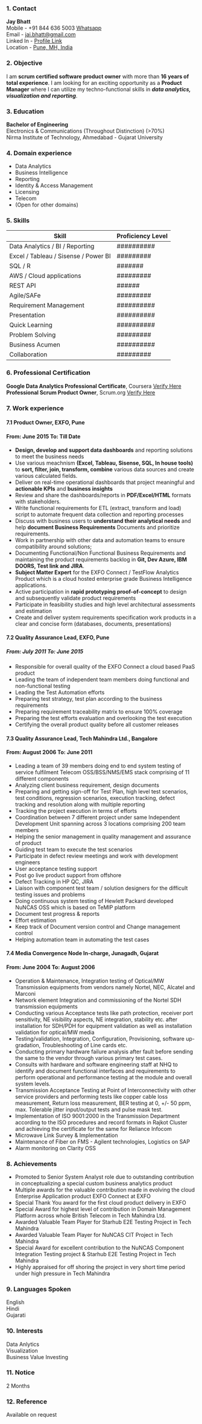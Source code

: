 ### 1. Contact
**Jay Bhatt**  
Mobile - +91 844 636 5003 [Whatsapp](http://wa.me/918446365003)  
Email - [jai.bhatt@gmail.com](jai.bhatt@gmail.com)   
Linked In - [Profile Link](https://www.linkedin.com/in/jaybbhatt/)  
Location - [Pune, MH, India](https://www.google.co.in/maps/place/Pune,+Maharashtra/@18.5245649,73.7228775,11z)

### 2. Objective  
I am **scrum certified software product owner** with more than **16 years of total experience**. I am looking for an exciting opportunity as a **Product Manager** where I can utilize my techno-functional skills in _**data analytics, visualization and reporting**_.

### 3. Education  
**Bachelor of Engineering**  
Electronics & Communications (Throughout Distinction) (>70%)  
Nirma Institute of Technology, Ahmedabad - Gujarat University  

### 4. Domain experience
- Data Analytics  
- Business Intelligence  
- Reporting  
- Identity & Access Management  
- Licensing  
- Telecom  
- (Open for other domains)  

### 5. Skills

| **Skill**                            | **Proficiency Level** |  
|--------------------------------------|-------------------|  
| Data Analytics / BI / Reporting      | ##########        |  
| Excel / Tableau / Sisense / Power BI | #########         |  
| SQL / R                              | #######           |  
| AWS / Cloud applications             | #########         |  
| REST API                             | ######            |  
| Agile/SAFe                           | #########         |  
| Requirement Management               | ##########        |  
| Presentation                         | ##########        |  
| Quick Learning                       | ##########        |  
| Problem Solving                      | #########         |  
| Business Acumen                      | ##########        |  
| Collaboration                        | #########         |  

### 6. Professional Certification
**Google Data Analytics Professional Certificate**, Coursera [Verify Here](https://www.scrum.org/certificates/272860)
**Professional Scrum Product Owner**, Scrum.org [Verify Here](https://www.credly.com/badges/1c5aa060-49b6-4103-ae20-45e99eb9d13e/linked_in)

### 7. Work experience  
#### 7.1 Product Owner, EXFO, Pune  
#### From: June 2015   To: Till Date  
- **Design, develop and support data dashboards** and reporting solutions to meet the business needs
- Use various meachnism **(Excel, Tableau, Sisense, SQL, In house tools)** to **sort, filter, join, transform, combine** various data sources and create various calculated fields.
- Deliver on real-time operational dashboards that project meaningful and **actionable KPIs** and **business insights**
- Review and share the dashboards/reports in **PDF/Excel/HTML** formats with stakeholders.
- Write functional requirements for ETL (extract, transform and load) script to automate frequent data collection and reporting processes 
- Discuss with business users to **understand their analytical needs** and help **document Business Requirements** Documents and prioritize requirements.
- Work in partnership with other data and automation teams to ensure compatibility around solutions;
- Documenting Functional/Non Functional Business Requirements and maintaining the product requirements backlog in **Git, Dev Azure, IBM DOORS, Test link and JIRA**.
- **Subject Matter Expert** for the EXFO Connect / TestFlow Analytics Product which is a cloud hosted enterprise grade Business Intelligence applications.
- Active participation in **rapid prototyping proof-of-concept** to design and subsequently validate product requirements
- Participate in feasibility studies and high level architectural assessments and estimation
- Create and deliver system requirements specification work products in a clear and concise form (databases, documents, presentations)  

#### 7.2 Quality Assurance Lead, EXFO, Pune  
##### From: July 2011   To: June 2015  
- Responsible for overall quality of the EXFO Connect a cloud based PaaS product
- Leading the team of independent team members doing functional and non-functional testing
- Leading the Test Automation efforts
- Preparing test strategy, test plan according to the business requirements
- Preparing requirement traceability matrix to ensure 100% coverage
- Preparing the test efforts evaluation and overlooking the test execution
- Certifying the overall product quality before all customer releases

#### 7.3 Quality Assurance Lead, Tech Mahindra Ltd., Bangalore  
#### From: August 2006   To: June 2011
- Leading a team of 39 members doing end to end system testing of service fulfilment Telecom OSS/BSS/NMS/EMS stack comprising of 11 different components
- Analyzing client business requirement, design documents
- Preparing and getting sign-off for Test Plan, high level test scenarios, test conditions, regression scenarios, execution tracking, defect tracking and resolution along with multiple reporting
- Tracking the project execution in terms of efforts
- Coordination between 7 different project under same Independent Development Unit spanning across 3 locations comprising 200 team members
- Helping the senior management in quality management and assurance of product
- Guiding test team to execute the test scenarios
- Participate in defect review meetings and work with development engineers
- User acceptance testing support
- Post go live product support from offshore
- Defect Tracking in HP QC, JIRA
- Liaison with component test team / solution designers for the difficult testing issues and problems
- Doing continuous system testing of Hewlett Packard developed NuNCAS OSS which is based on TeMIP platform
- Document test progress & reports
- Effort estimation
- Keep track of Document version control and Change management control
- Helping automation team in automating the test cases  

#### 7.4 Media Convergence Node In-charge, Junagadh, Gujarat  
#### From: June 2004   To: August 2006  
- Operation & Maintenance, Integration testing of Optical/MW Transmission equipments from vendors namely Nortel, NEC, Alcatel and Marconi
- Network element Integration and commissioning of the Nortel SDH transmission equipments 
- Conducting various Acceptance tests like path protection, receiver port sensitivity, NE visibility aspects, NE integration, stability etc. after installation for SDH/PDH for equipment validation as well as installation validation for optical/MW media 
- Testing/validation, Integration, Configuration, Provisioning, software up-gradation, Troubleshooting of Line cards etc. 
- Conducting primary hardware failure analysis after fault before sending the same to the vendor through various primary test cases. 
- Consults with hardware and software engineering staff at NHQ to identify and document functional interfaces and requirements to perform operational and performance testing at the module and overall system levels. 
- Transmission Acceptance Testing at Point of Interconnectivity with other service providers and performing tests like copper cable loss measurement, Return loss measurement, BER testing at 0, +/- 50 ppm, max. Tolerable jitter input/output tests and pulse mask test. 
- Implementation of ISO 9001:2000 in the Transmission Department according to the ISO procedures and record formats in Rajkot Cluster and achieving the certificate for the same for Reliance Infocom  
- Microwave Link Survey & Implementation 
- Maintenance of Fiber on FMS - Agilent technologies, Logistics on SAP 
- Alarm monitoring on Clarity OSS

### 8. Achievements
- Promoted to Senior System Analyst role due to outstanding contribution in conceptualizing a special custom business analytics product 
- Multiple awards for the valuable contribution made in evolving the cloud Enterprise Application product EXFO Connect at EXFO  
- Special Thank You award for the first cloud product delivery in EXFO 
- Special Award for highest level of contribution in Domain Management Platform across whole British Telecom in Tech Mahindra Ltd. 
- Awarded Valuable Team Player for Starhub E2E Testing Project in Tech Mahindra 
- Awarded Valuable Team Player for NuNCAS CIT Project in Tech Mahindra 
- Special Award for excellent contribution to the NuNCAS Component Integration Testing project & Starhub E2E Testing Project in Tech Mahindra 
- Highly appraised for off shoring the project in very short time period under high pressure in Tech Mahindra

### 9. Languages Spoken  
English  
Hindi  
Gujarati  

### 10. Interests  
Data Anlytics  
Visualization  
Business Value Investing  

### 11. Notice
2 Months

### 12. Reference
Available on request
